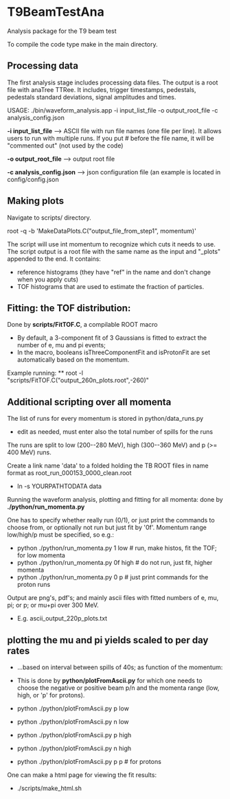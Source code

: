 # T9BeamTestAna
Analysis package for the T9 beam test


To compile the code type make in the main directory.

## Processing data

The first analysis stage includes processing data files. The output is a root file with anaTree TTRee. It includes, trigger timestamps, pedestals, pedestals standard deviations, signal amplitudes and times.

USAGE: ./bin/waveform_analysis.app -i input_list_file -o output_root_file -c analysis_config.json

  **-i input_list_file**      --> ASCII file with run file names (one file per line). It allows users to run with multiple runs. If you put # before  the file name, it will be "commented out" (not used by the code)
  
  **-o output_root_file**     --> output root file
  
  **-c analysis_config.json** --> json configuration file (an example is located in config/config.json

## Making plots
Navigate to scripts/ directory. 

root -q -b 'MakeDataPlots.C("output_file_from_step1", momentum)'

The script will use int momentum to recognize which cuts it needs to use. The script output is a root file with the same name as the input and "_plots" appended to the end. It contains:
  - reference histograms (they have "ref" in the name and don't change when you apply cuts) 
  - TOF histograms that are used to estimate the fraction of particles.  

## Fitting: the TOF distribution:
Done by **scripts/FitTOF.C**, a compilable ROOT macro
 - By default, a 3-component fit of 3 Gaussians is fitted to extract the number of e, mu and pi events;
 - In the macro, booleans isThreeComponentFit and isProtonFit are set automatically based on the momentum.

Example running:
 ** root -l "scripts/FitTOF.C(\"output_260n_plots.root\",-260)"


## Additional scripting over all momenta

The list of runs for every momentum is stored in python/data_runs.py
 - edit as needed, must enter also the total number of spills for the runs

The runs are split to low (200--280 MeV), high (300--360 MeV) and p (>= 400 MeV) runs.

Create a link name 'data' to a folded holding the TB ROOT files in name format as root_run_000153_0000_clean.root
  -  ln -s YOURPATHTODATA data

Running the waveform analysis, plotting and fitting for all momenta: done by **./python/run_momenta.py**

One has to specify whether really run (0/1), or just print the commands to choose from, or optionally not run but just fit by '0f'. Momentum range low/high/p must be specified, so e.g.:

 - python ./python/run_momenta.py 1 low     # run, make histos, fit the TOF; for low momenta
 - python ./python/run_momenta.py 0f high   # do not run, just fit, higher momenta
 - python ./python/run_momenta.py 0 p       # just print commands for the proton runs

Output are png's, pdf's; and mainly ascii files with fitted numbers of e, mu, pi; or p; or mu+pi over 300 MeV.
 - E.g. ascii_output_220p_plots.txt

## plotting the mu and pi yields scaled to per day rates

 - ...based on interval between spills of 40s; as function of the momentum:
 - This is done by **python/plotFromAscii.py** for which one needs to choose the negative or positive beam p/n and the momenta range (low, high, or 'p' for protons).

 - python ./python/plotFromAscii.py p low
 
 - python ./python/plotFromAscii.py n low
 
 - python ./python/plotFromAscii.py p high
 
 - python ./python/plotFromAscii.py n high
 
 - python ./python/plotFromAscii.py p p # for protons

One can make a html page for viewing the fit results:
  -  ./scripts/make_html.sh

